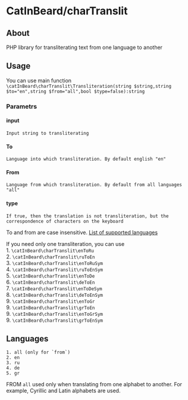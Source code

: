 # CatInBeard/charTranslit
## About
 PHP library for transliterating text from one language to another 
## Usage
You can use main function
`\catInBeard\charTranslit\Transliteration(string $string,string $to="en",string $from="all",bool $type=false):string`
### Parametrs
#### input
    Input string to transliterating
#### To
    Language into which transliteration. By default english "en"
#### From
    Language from which transliteration. By default from all languages "all"
#### type
    If true, then the translation is not transliteration, but the correspondence of characters on the keyboard   
To and from are case insensitive. [List of supported languages](#languages)  

If you need only one transliteration, you can use  
    1. `\catInBeard\charTranslit\enToRu`    
    2. `\catInBeard\charTranslit\ruToEn`   
    3. `\catInBeard\charTranslit\enToRuSym`   
    4. `\catInBeard\charTranslit\ruToEnSym`   
    5. `\catInBeard\charTranslit\enToDe`    
    6. `\catInBeard\charTranslit\deToEn`   
    7. `\catInBeard\charTranslit\enToDeSym`   
    8. `\catInBeard\charTranslit\deToEnSym`  
    9. `\catInBeard\charTranslit\enToGr`   
    9. `\catInBeard\charTranslit\grToEn`  
    9. `\catInBeard\charTranslit\enToGrSym`   
    9. `\catInBeard\charTranslit\grToEnSym`   

## <a name="languages"></a>Languages

    1. all (only for `from`)
    2. en
    3. ru
    4. de
    5. gr

FROM `all` used only when translating from one alphabet to another. For example, Cyrillic and Latin alphabets are used. 